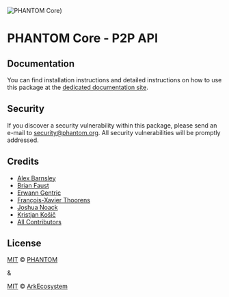 ![PHANTOM Core](https://i.imgur.com/dPHOKrL.jpg))

# PHANTOM Core - P2P API

## Documentation

You can find installation instructions and detailed instructions on how to use this package at the [dedicated documentation site](https://docs.phantom.org/guidebook/core/plugins/core-p2p.html).

## Security

If you discover a security vulnerability within this package, please send an e-mail to security@phantom.org. All security vulnerabilities will be promptly addressed.

## Credits

-   [Alex Barnsley](https://github.com/alexbarnsley)
-   [Brian Faust](https://github.com/faustbrian)
-   [Erwann Gentric](https://github.com/air1one)
-   [François-Xavier Thoorens](https://github.com/fix)
-   [Joshua Noack](https://github.com/supaiku0)
-   [Kristjan Košič](https://github.com/kristjank)
-   [All Contributors](../../../../contributors)

## License

[MIT](LICENSE) © [PHANTOM](https://phantom.org)

&

[MIT](LICENSE) © [ArkEcosystem](https://ark.io)
